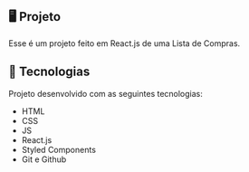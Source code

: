 ## 🖥️ Projeto

Esse é um projeto feito em React.js de uma Lista de Compras.

## 🚀 Tecnologias

Projeto desenvolvido com as seguintes tecnologias:

- HTML
- CSS
- JS
- React.js
- Styled Components
- Git e Github
